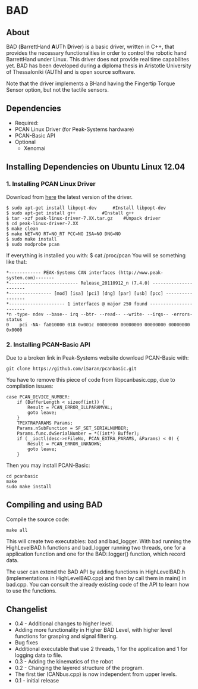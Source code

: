 # BAD

About
-----
BAD (**B**arrettHand **A**UTh **D**river) is a basic driver, written in C++, that provides the necessary functionalities in order to control the robotic hand BarrettHand under Linux. This driver does not provide real time capabilites yet. BAD has been developed during a diploma thesis in Aristotle University of Thessaloniki (AUTh) and is open source software.

Note that the driver implements a BHand having the Fingertip Torque Sensor option, but not the tactile sensors.

Dependencies
------------
- Required:
 - PCAN Linux Driver (for Peak-Systems hardware)
 - PCAN-Basic API
- Optional
  - Xenomai

## Installing Dependencies on Ubuntu Linux 12.04
### 1. Installing PCAN Linux Driver
Download from [here](http://www.peak-system.com/fileadmin/media/linux/index.htm) the latest version of the driver.
```Shell
$ sudo apt-get install libpopt-dev		#Install libpopt-dev
$ sudo apt-get install g++			#Install g++
$ tar -xzf peak-linux-driver-7.XX.tar.gz	#Unpack driver
$ cd peak-linux-driver-7.XX
$ make clean
$ make NET=NO RT=NO_RT PCC=NO ISA=NO DNG=NO
$ sudo make install
$ sudo modprobe pcan
```

If everything is installed you with:
    $ cat /proc/pcan
You will se something like that:

```
*------------ PEAK-Systems CAN interfaces (http://www.peak-system.com)-------
*-------------------------- Release_20110912_n (7.4.0) ----------------------
*---------------- [mod] [isa] [pci] [dng] [par] [usb] [pcc] -----------------
*--------------------- 1 interfaces @ major 250 found -----------------------
*n -type- ndev --base-- irq --btr- --read-- --write- --irqs-- -errors- status
0    pci -NA- fa010000 018 0x001c 00000000 00000000 00000000 00000000 0x0000
```
### 2. Installing PCAN-Basic API
Due to a broken link in Peak-Systems website download PCAN-Basic with:
```
git clone https://github.com/iSaran/pcanbasic.git
```
You have to remove this piece of code from libpcanbasic.cpp, due to compilation issues:
```
case PCAN_DEVICE_NUMBER:
	if (BufferLength < sizeof(int)) {
		Result = PCAN_ERROR_ILLPARAMVAL;
		goto leave;
	}
	TPEXTRAPARAMS Params;
	Params.nSubFunction = SF_SET_SERIALNUMBER;
	Params.func.dwSerialNumber = *((int*) Buffer);
	if (__ioctl(desc->nFileNo, PCAN_EXTRA_PARAMS, &Params) < 0) {
		Result = PCAN_ERROR_UNKNOWN;
		goto leave;
	}
```
Then you may install PCAN-Basic:
```
cd pcanbasic
make
sudo make install
```

## Compiling and using BAD
Compile the source code:
```
make all
```

This will create two executables: bad and bad_logger. With bad running the HighLevelBAD.h functions and bad_logger running two threads, one for a application function and one for the BAD::logger() function, which record data.

The user can extend the BAD API by adding functions in HighLevelBAD.h (implementations in HighLevelBAD.cpp) and then by call them in main() in bad.cpp. You can consult the already existing code of the API to learn how to use the functions.	

Changelist
----------
* 0.4 - Additional changes to higher level.
 * Adding more functionality in Higher BAD Level, with higher level functions for grasping and signal filtering.
 * Bug fixes
 * Additional executable that use 2 threads, 1 for the application and 1 for logging data to file.
* 0.3 - Adding the kinematics of the robot
* 0.2 - Changing the layered structure of the program. 
 * The first tier (CANbus.cpp) is now independent from upper levels.
* 0.1 - initial release


